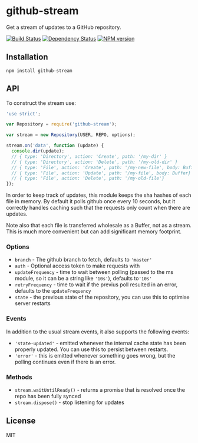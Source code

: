 # github-stream

Get a stream of updates to a GitHub repository.

[![Build Status](https://img.shields.io/travis/ForbesLindesay/github-stream/master.svg)](https://travis-ci.org/ForbesLindesay/github-stream)
[![Dependency Status](https://img.shields.io/gemnasium/ForbesLindesay/github-stream.svg)](https://gemnasium.com/ForbesLindesay/github-stream)
[![NPM version](https://img.shields.io/npm/v/github-stream.svg)](http://badge.fury.io/js/github-stream)

## Installation

    npm install github-stream

## API

To construct the stream use:

```js
'use strict';

var Repository = require('github-stream');

var stream = new Repository(USER, REPO, options);

stream.on('data', function (update) {
  console.dir(update);
  // { type: 'Directory', action: 'Create', path: '/my-dir' }
  // { type: 'Directory', action: 'Delete', path: '/my-old-dir' }
  // { type: 'File', action: 'Create', path: '/my-new-file', body: Buffer}
  // { type: 'File', action: 'Update', path: '/my-file', body: Buffer}
  // { type: 'File', action: 'Delete', path: '/my-old-file'}
});
```

In order to keep track of updates, this module keeps the sha hashes of each file in memory. By default it polls github once every 10 seconds, but it correctly handles caching such that the requests only count when there are updates.

Note also that each file is transferred wholesale as a Buffer, not as a stream. This is much more convenient but can add significant memory footprint.

### Options

 - `branch` - The github branch to fetch, defaults to `'master'`
 - `auth` - Optional access token to make requests with
 - `updateFrequency` - time to wait between polling (passed to the ms module, so it can be a string like `'10s'`), defaults to`'10s'`
 - `retryFrequency` - time to wait if the previus poll resulted in an error, defaults to the `updateFrequency`
 - `state` - the previous state of the repository, you can use this to optimise server restarts

### Events

In addition to the usual stream events, it also supports the following events:

 - `'state-updated'` - emitted whenever the internal cache state has been properly updated.  You can use this to persist between restarts.
 - `'error'` - this is emitted whenever something goes wrong, but the polling continues even if there is an error.

### Methods

 - `stream.waitUntilReady()` - returns a promise that is resolved once the repo has been fully synced
 - `stream.dispose()` - stop listening for updates

## License

  MIT
